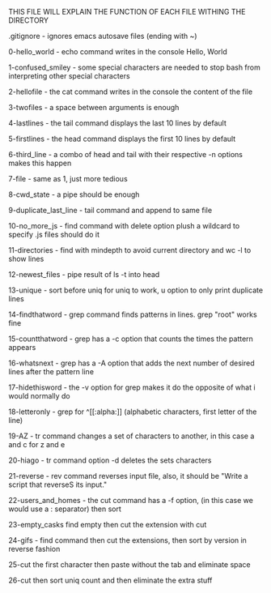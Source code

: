 THIS FILE WILL EXPLAIN THE FUNCTION OF EACH FILE WITHING THE DIRECTORY

.gitignore - ignores emacs autosave files (ending with ~)

0-hello_world - echo command writes in the console Hello, World

1-confused_smiley - some special characters are needed to stop bash from interpreting other special characters

2-hellofile - the cat command writes in the console the content of the file

3-twofiles - a space between arguments is enough

4-lastlines - the tail command displays the last 10 lines by default

5-firstlines - the head command displays the first 10 lines by default

6-third_line - a combo of head and tail with their respective -n options makes this happen

7-file - same as 1, just more tedious

8-cwd_state - a pipe should be enough

9-duplicate_last_line - tail command and append to same file

10-no_more_js - find command with delete option plush a wildcard to specify .js files should do it

11-directories - find with mindepth to avoid current directory and wc -l to show lines

12-newest_files - pipe result of ls -t into head

13-unique - sort before uniq for uniq to work, u option to only print duplicate lines

14-findthatword - grep command finds patterns in lines. grep "root" works fine

15-countthatword - grep has a -c option that counts the times the pattern appears

16-whatsnext - grep has a -A option that adds the next number of desired lines after the pattern line

17-hidethisword - the -v option for grep makes it do the opposite of what i would normally do

18-letteronly - grep for ^[[:alpha:]] (alphabetic characters, first letter of the line)

19-AZ - tr command changes a set of characters to another, in this case a and c for z and e

20-hiago - tr command option -d deletes the sets characters

21-reverse - rev command reverses input file, also, it should be "Write a script that reverseS its input."

22-users_and_homes - the cut command has a -f option, (in this case we would use a : separator) then sort

23-empty_casks find empty then cut the extension with cut

24-gifs - find command then cut the extensions, then sort by version in reverse fashion

25-cut the first character then paste without the tab and eliminate space

26-cut then sort uniq count and then eliminate the extra stuff 